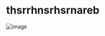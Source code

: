 # thsrrhnsrhsrnareb
![image](https://github.com/EileenButtercup/colab/assets/165425510/c21288b4-47d0-4ad7-9d7d-aba3b7c32802)
